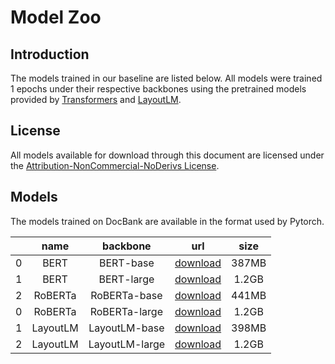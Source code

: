 # Model Zoo

## Introduction

The models trained in our baseline are listed below. All models were trained 1 epochs under their respective backbones using the pretrained models provided by [Transformers](https://github.com/huggingface/transformers#model-architectures) and [LayoutLM](https://github.com/microsoft/unilm/tree/master/layoutlm#pre-trained-model).


## License

All models available for download through this document are licensed under the [Attribution-NonCommercial-NoDerivs License](https://creativecommons.org/licenses/by-nc-nd/4.0/).

## Models

The models trained on DocBank are available in the format used by Pytorch. 

|   |   name   |    backbone    |    url   |  size |
|---|:--------:|:--------------:|:--------:|:-----:|
| 0 |   BERT   | BERT-base      | [download](https://conversationhub.blob.core.windows.net/docbank/MODEL_ZOO/bert_base_500k_epoch_1.zip) | 387MB |
| 1 |   BERT   | BERT-large     | [download](https://conversationhub.blob.core.windows.net/docbank/MODEL_ZOO/bert_large_500k_epoch_1.zip) | 1.2GB |
| 2 |  RoBERTa | RoBERTa-base   | [download](https://conversationhub.blob.core.windows.net/docbank/MODEL_ZOO/roberta_base_500k_epoch_1.zip) | 441MB |
| 0 |  RoBERTa | RoBERTa-large  | [download](https://conversationhub.blob.core.windows.net/docbank/MODEL_ZOO/roberta_large_500k_epoch_1.zip) | 1.2GB |
| 1 | LayoutLM | LayoutLM-base  | [download](https://conversationhub.blob.core.windows.net/docbank/MODEL_ZOO/layoutlm_base_500k_epoch_1.zip) | 398MB |
| 2 | LayoutLM | LayoutLM-large | [download](https://conversationhub.blob.core.windows.net/docbank/MODEL_ZOO/layoutlm_large_500k_epoch_1.zip) | 1.2GB |
